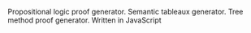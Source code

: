 Propositional logic proof generator. Semantic tableaux generator. Tree method proof generator. Written in JavaScript
